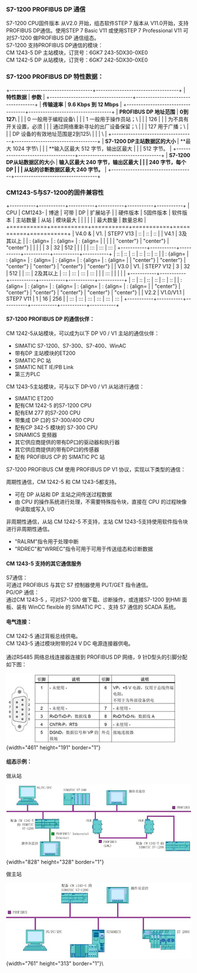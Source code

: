 ### S7-1200 PROFIBUS DP 通信

S7-1200 CPU固件版本 从V2.0 开始，组态软件STEP 7 版本从
V11.0开始，支持PROFIBUS DP通信。使用STEP 7 Basic V11 或使用STEP 7
Professional V11 可对S7-1200 做PROFIBUS DP 通信组态。\
S7-1200 支持PROFIBUS DP通信的模块：\
CM 1243-5 DP 主站模块，订货号：6GK7 243-5DX30-0XE0\
CM 1242-5 DP 从站模块，订货号：6GK7 242-5DX30-0XE0

### S7-1200 PROFIBUS DP 特性数据：

+-----------------------------------+-----------------------------------+
| **特性数据**                      | **参数**                          |
+-----------------------------------+-----------------------------------+
| **传输速率**                      | **9.6 Kbps 到 12 Mbps**           |
+-----------------------------------+-----------------------------------+
| **PROFIBUS DP 地址范围**          | **0到127**\                       |
|                                   | 0 一般用于编程设备\               |
|                                   | 1 一般用于操作员站；\             |
|                                   | 126                               |
|                                   | 为不具有开关设置，必须            |
|                                   | 通过网络重新寻址的出厂设备保留；\ |
|                                   | 127 用于广播；\                   |
|                                   | DP 设备的有效地址范围是2到125\    |
|                                   | \                                 |
+-----------------------------------+-----------------------------------+
| **S7-1200 DP主站数据区的大小**    | **最大 1024 字节\                 |
|                                   | **输入区最大 512 字节，输出区最大 |
|                                   | 512 字节。                        |
+-----------------------------------+-----------------------------------+
| **S7-1200 DP从站数据区的大小**    | **输入区最大 240 字节，输出区最大 |
|                                   | 240 字节，每个 DP                 |
|                                   | 从站的诊断数据区最大 240 字节。** |
+-----------------------------------+-----------------------------------+

### CM1243-5与S7-1200的固件兼容性

+-----------+-----------+-----------+-----------+-----------+-----------+
| CPU       | CM1243-   | 博途      | 可带      | DP        | 扩展站子  |
| 硬件版本  | 5固件版本 | 软件版本  | 主站数量  | 从站      | 模块最大  |
|           |           |           |           | 最大数量  | 数量总和  |
+===========+===========+===========+===========+===========+===========+
| V4.0 &    | V1.       | STEP7 V13 | ::        | ::        | ::        |
| V4.1      | 3及其以上 |           | : {align= | : {align= | : {align= |
|           |           |           | "center"} | "center"} | "center"} |
|           |           |           | 3         | 32        | 512       |
|           |           |           | :::       | :::       | :::       |
+-----------+-----------+-----------+-----------+-----------+-----------+
| ::        | ::        | ::        | ::        | ::        | ::        |
| : {align= | : {align= | : {align= | : {align= | : {align= | : {align= |
| "center"} | "center"} | "center"} | "center"} | "center"} | "center"} |
| V3.0      | V1.       | STEP7 V12 | 3         | 32        | 512       |
| :::       | 2及其以上 | :::       | :::       | :::       | :::       |
|           | :::       |           |           |           |           |
+-----------+-----------+-----------+-----------+-----------+-----------+
| ::        | ::        | ::        | ::        | ::        | ::        |
| : {align= | : {align= | : {align= | : {align= | : {align= | : {align= |
| "center"} | "center"} | "center"} | "center"} | "center"} | "center"} |
| V2.2      | V1.0/V1.1 | STEP7 V11 | 1         | 16        | 256       |
| :::       | :::       | :::       | :::       | :::       | :::       |
+-----------+-----------+-----------+-----------+-----------+-----------+

#### S7-1200 PROFIBUS DP 的通信伙伴：

CM 1242-5从站模块，可以成为以下 DP V0 / V1 主站的通信伙伴：

-   SIMATIC S7-1200、S7-300、S7-400、WinAC
-   带有DP 主站模块的ET200
-   SIMATIC PC 站
-   SIMATIC NET IE/PB Link
-   第三方PLC

CM 1243-5主站模块，可与以下 DP-V0 / V1 从站进行通信：

-   SIMATIC ET200
-   配有CM 1242-5 的S7-1200 CPU
-   配有EM 277 的S7-200 CPU
-   带集成 DP 口的 S7-300/400 CPU
-   配有CP 342-5 模块的 S7-300 CPU
-   SINAMICS 变频器
-   其它供应商提供的带有DP口的驱动器和执行器
-   其它供应商提供的带有DP口的传感器
-   配有 PROFIBUS CP 的 SIMATIC PC 站

S7-1200 PROFIBUS CM 使用 PROFIBUS DP V1 协议，实现以下类型的通信：

周期性通信，CM 1242-5 和 CM 1243-5都支持。

-   可在 DP 从站和 DP 主站之间传送过程数据
-   由 CPU 的操作系统进行处理，不需要特殊指令块，直接在 CPU
    的过程映像中读取或写入 I/O

非周期性通信，从站 CM 1242-5 不支持，主站 CM
1243-5支持使用软件指令块进行非周期性通信。

-   "RALRM"指令用于处理中断
-   "RDREC"和"WRREC"指令可用于可用于传送组态和诊断数据

#### CM 1243-5 支持的其它通信服务

S7通信：\
可通过 PROFIBUS 与其它 S7 控制器使用 PUT/GET 指令通信。\
PG/OP 通信：\
通过CM 1243-5 ，可对S7-1200 做下载、诊断操作，或连接S7-1200 到HMI
面板、装有 WinCC flexible 的 SIMATIC PC 、支持 S7 通信的 SCADA 系统。

#### 电气连接：

CM 1242-5 通过背板总线供电。\
CM 1243-5 通过模块附带的24 V DC 电源连接器供电。\
\
通过RS485 网络总线连接器连接到 PROFIBUS DP 网络，9
针D型头的引脚分配如下图：

![](images/1-01.JPG){width="461" height="191" border="1"}

#### 组态示例：

做从站

![](images/1-02.JPG){width="828" height="328" border="1"}

做主站

![](images/1-03.JPG){width="761" height="313" border="1"}\
